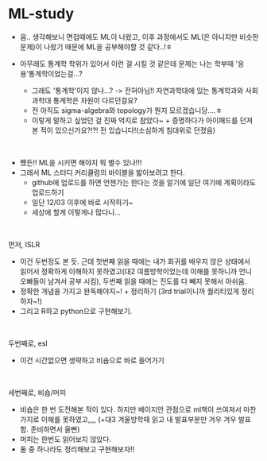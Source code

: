 # ML-study

- 음.. 생각해보니 면접때에도 ML이 나왔고, 이후 과정에서도 ML(은 아니지만 비슷한 문제)이 나왔기 때문에 ML을 공부해야할 것 같다..!ㅎ

- 아무래도 통계학 학위가 있어서 이런 걸 시킬 것 같은데 문제는 나는 학부때 '응용'통계학이었는걸...?
  - 그래도 '통계학'이지 않나...? -> 전혀아님!! 자연과학대에 있는 통계학과와 사회과학대 통계학은 차원이 다르던걸요? 
  - 전 아직도 sigma-algebra와 topology가 뭔지 모르겠습니당....ㅎ 
  - 이렇게 말하고 싶었던 걸 진짜 억지로 참았다~ 
  \+ 증명하다가 아이패드를 던져본 적이 있으신가요?!?! 전 있습니다!(소심하게 침대위로 던졌음)

</br>

- 쨌든!! ML을 시키면 해야지 뭐 별수 있나!!!
- 그래서 ML 스터디 커리큘럼의 바이블을 밟아보려고 한다.
  - github에 업로드를 하면 언젠가는 한다는 것을 알기에 일단 여기에 계획이라도 업로드하기
  - 일단 12/03 이후에 바로 시작하기~
  - 세상에 할게 이렇게나 많다니...

</br>

먼저, ISLR
  - 이건 두번정도 본 듯. 근데 첫번째 읽을 때에는 내가 회귀를 배우지 않은 상태에서 읽어서 정확하게 이해하지 못하였고(대2 여름방학이었는데 이해를 못하니까 언니 오빠들이 남겨서 공부 시킴), 두번째 읽을 때에는 진도를 다 빼지 못해서 아쉬움.
  - 정확한 개념을 가지고 완독해야지~! + 정리하기 (3rd trial이니까 퀄리티있게 정리하자~!)
  - 그리고 R하고 python으로 구현해보기.

</br>

두번째로, esl
  - 이건 시간없으면 생략하고 비숍으로 바로 들어가기

</br>

세번째로, 비숍/머피
  - 비숍은 한 번 도전해본 적이 있다. 하지만 베이지안 관점으로 ml책이 쓰여져서 마찬가지로 이해를 못하였고,,,, (+대3 겨울방학때 읽고 내 발표부분만 겨우 겨우 발표함. 준비하면서 울뻔)
  - 머피는 한번도 읽어보지 않았다.
  - 둘 중 하나라도 정리해보고 구현해보자!!



